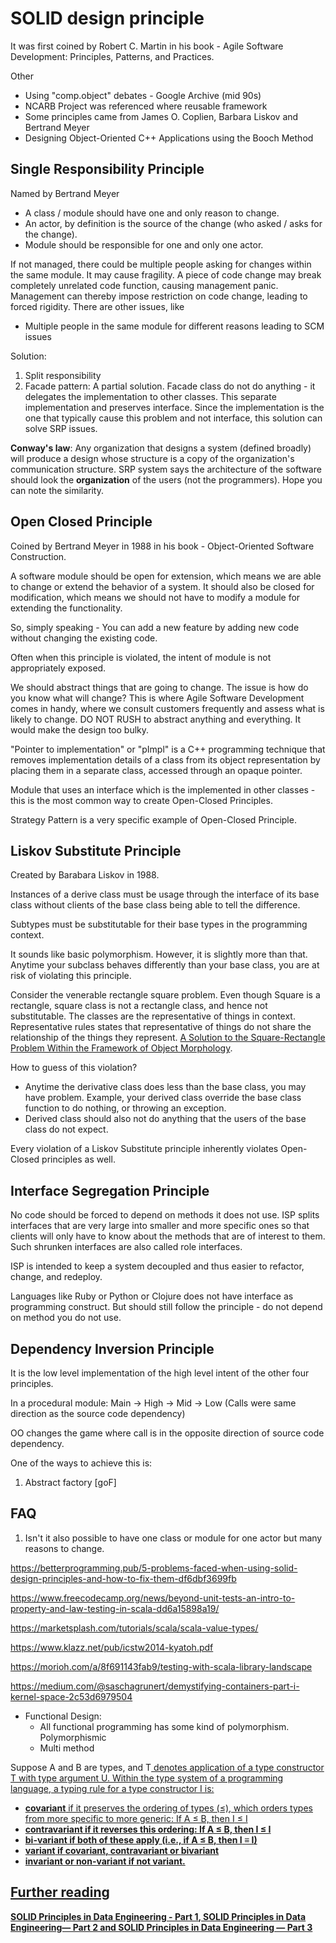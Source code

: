# SOLID design principle

It was first coined by Robert C. Martin in his book - Agile Software Development: Principles, Patterns, and Practices.

Other

* Using "comp.object" debates - Google Archive (mid 90s)
* NCARB Project was referenced where reusable framework
* Some principles came from James O. Coplien, Barbara Liskov and Bertrand Meyer
* Designing Object-Oriented C++ Applications using the Booch Method

## Single Responsibility Principle

Named by Bertrand Meyer

* A class / module should have one and only reason to change.
* An actor, by definition is the source of the change (who asked / asks for the change).
* Module should be responsible for one and only one actor.

If not managed, there could be multiple people asking for changes within the same module. It may cause fragility. A piece of code change may break completely unrelated code function, causing management panic. Management can thereby impose restriction on code change, leading to forced rigidity. There are other issues, like

* Multiple people in the same module for different reasons leading to SCM issues

Solution:

1. Split responsibility
2. Facade pattern: A partial solution. Facade class do not do anything - it delegates the implementation to other classes. This separate implementation and preserves interface. Since the implementation is the one that typically cause this problem and not interface, this solution can solve SRP issues.

**Conway's law**: Any organization that designs a system (defined broadly) will produce a design whose structure is a copy of the organization's communication structure. SRP system says the architecture of the software should look the **organization** of the users (not the programmers). Hope you can note the similarity.

## Open Closed Principle

Coined by Bertrand Meyer in 1988 in his book - Object-Oriented Software Construction.

A software module should be open for extension, which means we are able to change or extend the behavior of a system. It should also be closed for modification, which means we should not have to modify a module for extending the functionality.

So, simply speaking - You can add a new feature by adding new code without changing the existing code.

Often when this principle is violated, the intent of module is not appropriately exposed.

We should abstract things that are going to change. The issue is how do you know what will change? This is where Agile Software Development comes in handy, where we consult customers frequently and assess what is likely to change. DO NOT RUSH to abstract anything and everything. It would make the design too bulky.

"Pointer to implementation" or "pImpl" is a C++ programming technique that removes implementation details of a class from its object representation by placing them in a separate class, accessed through an opaque pointer.

Module that uses an interface which is the implemented in other classes - this is the most common way to create Open-Closed Principles.

Strategy Pattern is a very specific example of Open-Closed Principle.

## Liskov Substitute Principle

Created by Barabara Liskov in 1988.

Instances of a derive class must be usage through the interface of its base class without clients of the base class being able to tell the difference.

Subtypes must be substitutable for their base types in the programming context.

It sounds like basic polymorphism. However, it is slightly more than that. Anytime your subclass behaves differently than your base class, you are at risk of violating this principle.

Consider the venerable rectangle square problem. Even though Square is a rectangle, square class is not a rectangle class, and hence not substitutable. The classes are the representative of things in context. Representative rules states that representative of things do not share the relationship of the things they represent. [A Solution to the Square-Rectangle Problem Within the Framework of Object Morphology](https://aip.vse.cz/pdfs/aip/2016/01/03.pdf).

How to guess of this violation?

* Anytime the derivative class does less than the base class, you may have problem. Example, your derived class override the base class function to do nothing, or throwing an exception.
* Derived class should also not do anything that the users of the base class do not expect.

Every violation of a Liskov Substitute principle inherently violates Open-Closed principles as well.

## Interface Segregation Principle

No code should be forced to depend on methods it does not use. ISP splits interfaces that are very large into smaller and more specific ones so that clients will only have to know about the methods that are of interest to them. Such shrunken interfaces are also called role interfaces.

ISP is intended to keep a system decoupled and thus easier to refactor, change, and redeploy.

Languages like Ruby or Python or Clojure does not have interface as programming construct. But should still follow the principle - do not depend on method you do not use.

## Dependency Inversion Principle

It is the low level implementation of the high level intent of the other four principles.

In a procedural module: Main -> High -> Mid -> Low (Calls were same direction as the source code dependency)

OO changes the game where call is in the opposite direction of source code dependency.

One of the ways to achieve this is:

1. Abstract factory [goF]

## FAQ

1. Isn't it also possible to have one class or module for one actor but many reasons to change.

https://betterprogramming.pub/5-problems-faced-when-using-solid-design-principles-and-how-to-fix-them-df6dbf3699fb

https://www.freecodecamp.org/news/beyond-unit-tests-an-intro-to-property-and-law-testing-in-scala-dd6a15898a19/

https://marketsplash.com/tutorials/scala/scala-value-types/

https://www.klazz.net/pub/icstw2014-kyatoh.pdf

https://morioh.com/a/8f691143fab9/testing-with-scala-library-landscape

https://medium.com/@saschagrunert/demystifying-containers-part-i-kernel-space-2c53d6979504

* Functional Design:
  * All functional programming has some kind of polymorphism. Polymorphismic
  * Multi method

Suppose A and B are types, and T<U> denotes application of a type constructor T with type argument U. Within the type system of a programming language, a typing rule for a type constructor I is:

* **covariant** if it preserves the ordering of types (≤), which orders types from more specific to more generic: If A ≤ B, then I<A> ≤ I<B>
* **contravariant** if it reverses this ordering: If A ≤ B, then I<B> ≤ I<A> 
* **bi-variant** if both of these apply (i.e., if A ≤ B, then I<A> ≡ I<B>)
* **variant** if **covariant**, **contravariant** or **bivariant**
* **invariant** or **non-variant** if not variant.

## Further reading

[SOLID Principles in Data Engineering - Part 1](https://blog.det.life/solid-principles-in-data-engineering-part-1-49d6025fe0c9), [SOLID Principles in Data Engineering— Part 2](https://blog.det.life/solid-principles-in-data-engineering-part-2-52b9ce2c7070) and [SOLID Principles in Data Engineering — Part 3](https://blog.det.life/solid-principles-in-data-engineering-part-3-249d5869266f)
